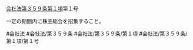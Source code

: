 [会社法第３５９条第１項](会社法＿＿＿＿第３５９条第１項)第１号

一定の期間内に株主総会を招集すること。


#会社法
#会社法/第３５９条
#会社法/第３５９条/第１項
#会社法/第３５９条/第１項/第１号
